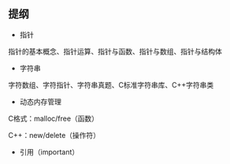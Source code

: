 ## 提纲

- 指针

指针的基本概念、指针运算、指针与函数、指针与数组、指针与结构体

- 字符串

字符数组、字符指针、字符串真题、C标准字符串库、C++字符串类

- 动态内存管理

C格式：malloc/free（函数）

C++：new/delete（操作符）

- 引用（important）